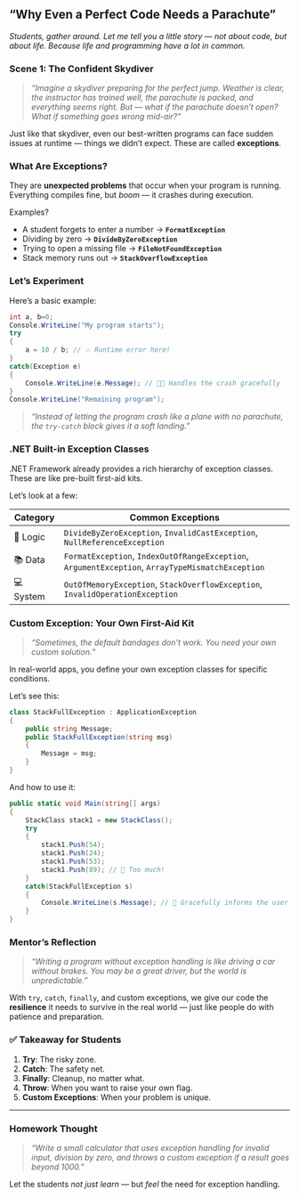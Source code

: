 
## **“Why Even a Perfect Code Needs a Parachute”**

*Students, gather around. Let me tell you a little story — not about code, but about life. Because life and programming have a lot in common.*


### **Scene 1: The Confident Skydiver**

> *“Imagine a skydiver preparing for the perfect jump. Weather is clear, the instructor has trained well, the parachute is packed, and everything seems right. But — what if the parachute doesn’t open? What if something goes wrong mid-air?”*

Just like that skydiver, even our best-written programs can face sudden issues at runtime — things we didn’t expect. These are called **exceptions**.


### **What Are Exceptions?**

They are **unexpected problems** that occur when your program is running. Everything compiles fine, but *boom* — it crashes during execution.

Examples?

* A student forgets to enter a number → **`FormatException`**
* Dividing by zero → **`DivideByZeroException`**
* Trying to open a missing file → **`FileNotFoundException`**
* Stack memory runs out → **`StackOverflowException`**


### **Let’s Experiment**

Here’s a basic example:

```csharp
int a, b=0;
Console.WriteLine("My program starts");
try 
{
    a = 10 / b; // 💥 Runtime error here!
}
catch(Exception e)
{
    Console.WriteLine(e.Message); // 👨‍🚒 Handles the crash gracefully
}
Console.WriteLine("Remaining program");
```

> *“Instead of letting the program crash like a plane with no parachute, the `try-catch` block gives it a soft landing.”*


### **.NET Built-in Exception Classes**

.NET Framework already provides a rich hierarchy of exception classes. These are like pre-built first-aid kits.

Let’s look at a few:

| Category  | Common Exceptions                                                                                |
| --------- | ------------------------------------------------------------------------------------------------ |
| 🧠 Logic  | `DivideByZeroException`, `InvalidCastException`, `NullReferenceException`                        |
| 📚 Data   | `FormatException`, `IndexOutOfRangeException`, `ArgumentException`, `ArrayTypeMismatchException` |
| 💻 System | `OutOfMemoryException`, `StackOverflowException`, `InvalidOperationException`                    |


### **Custom Exception: Your Own First-Aid Kit**

> *“Sometimes, the default bandages don’t work. You need your own custom solution.”*

In real-world apps, you define your own exception classes for specific conditions.

Let’s see this:

```csharp
class StackFullException : ApplicationException
{
    public string Message;
    public StackFullException(string msg)
    {
        Message = msg;
    }
}
```

And how to use it:

```csharp
public static void Main(string[] args)
{
    StackClass stack1 = new StackClass();
    try
    {
        stack1.Push(54);
        stack1.Push(24);
        stack1.Push(53);
        stack1.Push(89); // 🧨 Too much!
    }
    catch(StackFullException s)
    {
        Console.WriteLine(s.Message); // 🙏 Gracefully informs the user
    }
}
```



### **Mentor’s Reflection**

> *“Writing a program without exception handling is like driving a car without brakes. You may be a great driver, but the world is unpredictable.”*

With `try`, `catch`, `finally`, and custom exceptions, we give our code the **resilience** it needs to survive in the real world — just like people do with patience and preparation.

### ✅ **Takeaway for Students**

1. **Try**: The risky zone.
2. **Catch**: The safety net.
3. **Finally**: Cleanup, no matter what.
4. **Throw**: When you want to raise your own flag.
5. **Custom Exceptions**: When your problem is unique.

---

### Homework Thought

> *“Write a small calculator that uses exception handling for invalid input, division by zero, and throws a custom exception if a result goes beyond 1000.”*

Let the students *not just learn* — but *feel* the need for exception handling.
